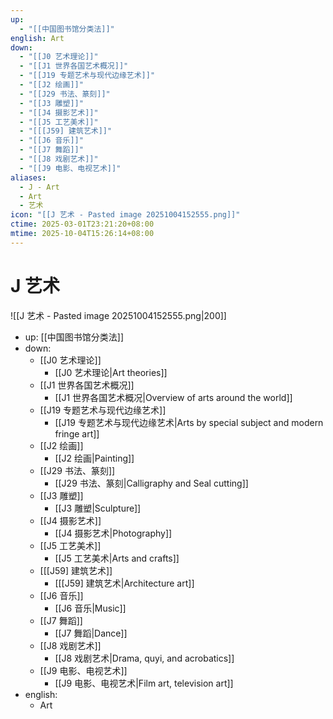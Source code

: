 ```yaml
---
up:
  - "[[中国图书馆分类法]]"
english: Art
down:
  - "[[J0 艺术理论]]"
  - "[[J1 世界各国艺术概况]]"
  - "[[J19 专题艺术与现代边缘艺术]]"
  - "[[J2 绘画]]"
  - "[[J29 书法、篆刻]]"
  - "[[J3 雕塑]]"
  - "[[J4 摄影艺术]]"
  - "[[J5 工艺美术]]"
  - "[[[J59] 建筑艺术]]"
  - "[[J6 音乐]]"
  - "[[J7 舞蹈]]"
  - "[[J8 戏剧艺术]]"
  - "[[J9 电影、电视艺术]]"
aliases:
  - J - Art
  - Art
  - 艺术
icon: "[[J 艺术 - Pasted image 20251004152555.png]]"
ctime: 2025-03-01T23:21:20+08:00
mtime: 2025-10-04T15:26:14+08:00
---
```


# J 艺术

![[J 艺术 - Pasted image 20251004152555.png|200]]

- up: [[中国图书馆分类法]]
- down:
	- [[J0 艺术理论]]
		- [[J0 艺术理论|Art theories]]
	- [[J1 世界各国艺术概况]]
		- [[J1 世界各国艺术概况|Overview of arts around the world]]
	- [[J19 专题艺术与现代边缘艺术]]
		- [[J19 专题艺术与现代边缘艺术|Arts by special subject and modern fringe art]]
	- [[J2 绘画]]
		- [[J2 绘画|Painting]]
	- [[J29 书法、篆刻]]
		- [[J29 书法、篆刻|Calligraphy and Seal cutting]]
	- [[J3 雕塑]]
		- [[J3 雕塑|Sculpture]]
	- [[J4 摄影艺术]]
		- [[J4 摄影艺术|Photography]]
	- [[J5 工艺美术]]
		- [[J5 工艺美术|Arts and crafts]]
	- [[[J59] 建筑艺术]]
		- [[[J59] 建筑艺术|Architecture art]]
	- [[J6 音乐]]
		- [[J6 音乐|Music]]
	- [[J7 舞蹈]]
		- [[J7 舞蹈|Dance]]
	- [[J8 戏剧艺术]]
		- [[J8 戏剧艺术|Drama, quyi, and acrobatics]]
	- [[J9 电影、电视艺术]]
		- [[J9 电影、电视艺术|Film art, television art]]
- english:
	- Art
